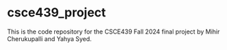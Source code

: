 # csce439_project
This is the code repository for the CSCE439 Fall 2024 final project by Mihir Cherukupalli and Yahya Syed.
